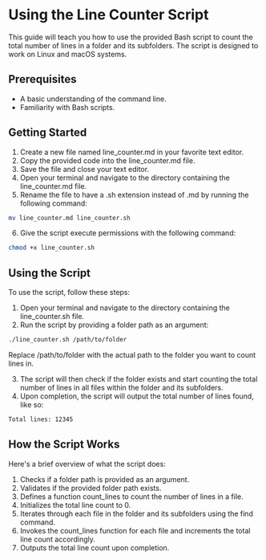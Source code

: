 # Using the Line Counter Script

This guide will teach you how to use the provided Bash script to count the total number of lines in a folder and its subfolders. The script is designed to work on Linux and macOS systems.

## Prerequisites

- A basic understanding of the command line.
- Familiarity with Bash scripts.

## Getting Started

1. Create a new file named line_counter.md in your favorite text editor.
2. Copy the provided code into the line_counter.md file.
3. Save the file and close your text editor.
4. Open your terminal and navigate to the directory containing the line_counter.md file.
5. Rename the file to have a .sh extension instead of .md by running the following command:

```sh
mv line_counter.md line_counter.sh
```

6. Give the script execute permissions with the following command:

```sh
chmod +x line_counter.sh
```

## Using the Script

To use the script, follow these steps:

1. Open your terminal and navigate to the directory containing the line_counter.sh file.
2. Run the script by providing a folder path as an argument:

```sh
./line_counter.sh /path/to/folder
```

Replace /path/to/folder with the actual path to the folder you want to count lines in.

3. The script will then check if the folder exists and start counting the total number of lines in all files within the folder and its subfolders.
4. Upon completion, the script will output the total number of lines found, like so:

```sh
Total lines: 12345
```

## How the Script Works

Here's a brief overview of what the script does:

1. Checks if a folder path is provided as an argument.
2. Validates if the provided folder path exists.
3. Defines a function count_lines to count the number of lines in a file.
4. Initializes the total line count to 0.
5. Iterates through each file in the folder and its subfolders using the find command.
6. Invokes the count_lines function for each file and increments the total line count accordingly.
7. Outputs the total line count upon completion.
